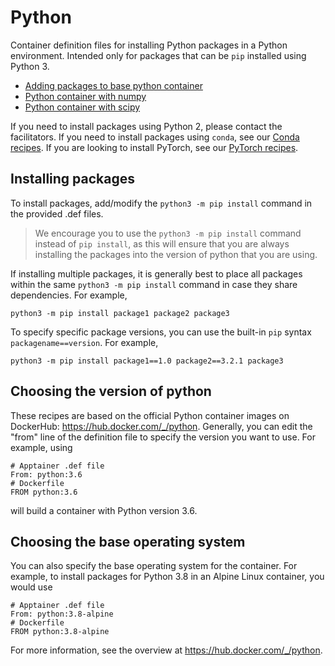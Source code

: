 # Python

Container definition files for installing Python packages in a Python environment.
Intended only for packages that can be `pip` installed using Python 3. 

* [Adding packages to base python container](./base-python)
* [Python container with numpy](./numpy)
* [Python container with scipy](./scipy)

If you need to install packages using Python 2, please contact the facilitators.
If you need to install packages using `conda`, see our [Conda recipes](/software/Conda).
If you are looking to install PyTorch, see our [PyTorch recipes](/software/PyTorch).

## Installing packages

To install packages, add/modify the `python3 -m pip install` command in the provided .def files.

> We encourage you to use the `python3 -m pip install` command instead of `pip install`, 
> as this will ensure that you are always installing the packages into the version of python that you are using.

If installing multiple packages, it is generally best to place all packages within the same
`python3 -m pip install` command in case they share dependencies. For example,

```
python3 -m pip install package1 package2 package3
```

To specify specific package versions, you can use the built-in `pip` syntax `packagename==version`.
For example,

```
python3 -m pip install package1==1.0 package2==3.2.1 package3
```

## Choosing the version of python

These recipes are based on the official Python container images on DockerHub: https://hub.docker.com/_/python. 
Generally, you can edit the "from" line of the definition file to specify the version you want to use.
For example, using

```
# Apptainer .def file
From: python:3.6
# Dockerfile
FROM python:3.6
```

will build a container with Python version 3.6. 

## Choosing the base operating system

You can also specify the base operating system for the container. 
For example, to install packages for Python 3.8 in an Alpine Linux container, you would use

```
# Apptainer .def file
From: python:3.8-alpine
# Dockerfile
FROM python:3.8-alpine
```

For more information, see the overview at https://hub.docker.com/_/python.
